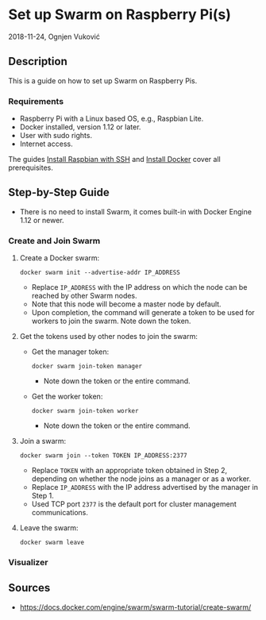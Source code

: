 # Set up Swarm on Raspberry Pi(s)

2018-11-24, Ognjen Vuković

## Description

This is a guide on how to set up Swarm on Raspberry Pis.

### Requirements

* Raspberry Pi with a Linux based OS, e.g., Raspbian Lite.
* Docker installed, version 1.12 or later.
* User with sudo rights.
* Internet access.

The guides [Install Raspbian with SSH](Install%20Raspbian%20with%20SSH.md) and [Install Docker](Install%20Docker.md) cover all prerequisites.

## Step-by-Step Guide

* There is no need to install Swarm, it comes built-in with Docker Engine 1.12 or newer.

### Create and Join Swarm

1. Create a Docker swarm:

    ```shell
    docker swarm init --advertise-addr IP_ADDRESS
    ```
    * Replace `IP_ADDRESS` with the IP address on which the node can be reached by other Swarm nodes.
    * Note that this node will become a master node by default.
    * Upon completion, the command will generate a token to be used for workers to join the swarm. Note down the token.
2. Get the tokens used by other nodes to join the swarm:
    * Get the manager token:

        ```shell
        docker swarm join-token manager
        ```
        * Note down the token or the entire command.
    * Get the worker token:
        
        ```shell
        docker swarm join-token worker
        ```
        * Note down the token or the entire command.
3. Join a swarm:

    ```shell
    docker swarm join --token TOKEN IP_ADDRESS:2377
    ```
    * Replace `TOKEN` with an appropriate token obtained in Step 2, depending on whether the node joins as a manager or as a worker.
    * Replace `IP_ADDRESS` with the IP address advertised by the manager in Step 1.
    * Used TCP port `2377` is the default port for cluster management communications.
4. Leave the swarm:

    ```shell
    docker swarm leave
    ```

### Visualizer


## Sources

* https://docs.docker.com/engine/swarm/swarm-tutorial/create-swarm/
